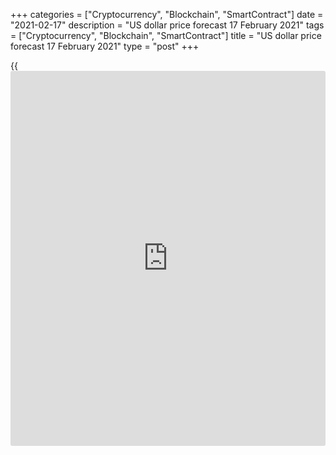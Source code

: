 +++
categories = ["Cryptocurrency", "Blockchain", "SmartContract"]
date = "2021-02-17"
description = "US dollar price forecast 17 February 2021"
tags = ["Cryptocurrency", "Blockchain", "SmartContract"]
title = "US dollar price forecast 17 February 2021"
type = "post"
+++

{{<iframe id="large-banner" src="https://www.bounty.group/#slide=7.0" width="100%" height="600" scrolling="no" style="border: 0px solid rgb(216, 221, 230); border-radius: 3px;">}}

2021-02-17

2021-02-17

Will red line stop dollar? Forecast as of 17.02.2021Dmitri Demidenko

The euphoria in the US stock market is dangerous for the [EURUSD][1]
bulls. The fundamental estimates of the stock indexes suggest they are
overvalued. How will the euro react? Let us discuss the Forex outlook
and make up a trading plan.

## Weekly US dollar fundamental forecast

No asset can be rising indefinitely. This applies to both the euro,
which was substantially growing in the second week of February, and the
[S&P 500][2], which has been hitting all-time highs. Investors ignored
too high fundamental estimates of the stock index, explaining this with
a unique mode of [historical](https://www.fintechee.com/services/historical-data-for-forex/)ly low Treasury yields. However, the rally of
the US 10-year bond yield, which is higher than the pre-pandemic levels,
made traders doubt the US stock market's ability to continue the rally.

When [investor](https://www.fintechee.com/tutorial-for-forex-trading/investor-mode/)s buy stocks and sell bonds, which translates into higher
yields, they believe in the global GDP rebound. For example, 91% of the
225 $ 645 billion asset managers in a BofA Merrill Lynch survey
indicated they expect a stronger economy. They reduced the share of cash
in portfolios to 3.8%, the lowest level since March 2013. Risk appetite
is exceptionally high, and the only reason for the bearish sentiment is
the lack of reasons for the bearish sentiment. The [S&P 500][2] traded
recently 22.52 times its projected earnings over the next 12 months,
above a five-year ****average of 17.96. Under such circumstances, the
emergence of doubt can result in a correction down. And the rally in
Treasury yields gave rise to such doubts.

The US bond market rates are growing even though the US economic data
are not positive enough. Traders sell Treasuries on the [news](https://www.letsplayfx.com/blog/forex-news-website/) about the
rise of the Germany ZEW economic sentiment or higher corporate earnings
forecasts in the euro-area markets. The US Treasury yields growth the
[S&P 500][2] is overvalued, which could start a correction, worsen the
global risk appetite and send the [EURUSD][1] down.

### Dynamics of P/E and the ratio of the US bonds

 _Source: Nordea Markets._

The EURUSD fell amid the bulls' inability to hold level 1.215. The euro
has many vulnerabilities, including slow vaccination and [investor](https://www.fintechee.com/tutorial-for-forex-trading/investor-mode/)s'
desire to use the euro as a funding currency in carry trades. According
to Bloomberg estimates, a portfolio of 10 emerging markets’ currencies,
funded in euros, would have yielded a 2.2% profit, and a 1.1% profit if
funded in the US dollars. Furthermore, there is a rally in Treasury
yields, which reduces the greenback’s appeal as a funding currency in
trading the difference in interest rates.

### Weekly [EURUSD][1] trading plan

I do not think the [EURUSD][1] bulls faced a disaster. In the first half
of 2020, the [S&P 500][2] was ahead of the economy. Likewise, the
Treasury yields are rising now. The greenback’s problem is that the Fed
won’t react to the yield rally. The central bank won’t take away the
punch bowl just as the party gets going. Therefore, it is still relevant
to buy the euro-dollar on the corrections to1.2045 or 1.985-1.2, or if
the price is again above the resistance at 1.215. Level 1.208 is still a
kind of the red line, indicating the market sentiment.





The content of this article reflects the author’s opinion and does not
necessarily reflect the official position of LiteForex. The material
published on this page is provided for informational purposes only and
should not be considered as the provision of investment advice for the
purposes of Directive 2004/39/EC.

Rate this article:

{{value}}

( {{count}} {{title}} )

   1. my.liteforex.com/trading/chart?symbol=EURUSD&returnUrl=true
   2. my.liteforex.com/trading/chart?symbol=SPX&returnUrl=true